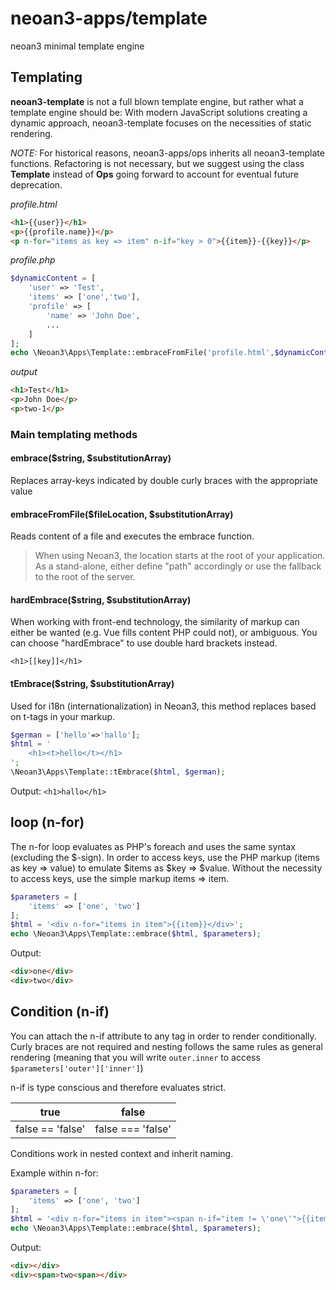 # neoan3-apps/template
neoan3 minimal template engine

## Templating
**neoan3-template** is not a full blown template engine, but rather what a template engine should be: 
With modern JavaScript solutions creating a dynamic approach, neoan3-template focuses on the necessities of static rendering. 

_NOTE:_ For historical reasons, neoan3-apps/ops inherits all neoan3-template functions.
Refactoring is not necessary, but we suggest using the class **Template** instead of **Ops**
going forward to account for eventual future deprecation.

_profile.html_
```HTML
<h1>{{user}}</h1>
<p>{{profile.name}}</p>
<p n-for="items as key => item" n-if="key > 0">{{item}}-{{key}}</p>

```
_profile.php_
```PHP
$dynamicContent = [
    'user' => 'Test',
    'items' => ['one','two'],
    'profile' => [
        'name' => 'John Doe',
        ...
    ]
];
echo \Neoan3\Apps\Template::embraceFromFile('profile.html',$dynamicContent);
```
_output_
```HTML
<h1>Test</h1>
<p>John Doe</p>
<p>two-1</p>
```

### Main templating methods
#### embrace($string, $substitutionArray)
Replaces array-keys indicated by double curly braces with the appropriate value
#### embraceFromFile($fileLocation, $substitutionArray)
Reads content of a file and executes the embrace function.
>When using Neoan3, the location starts at the root of your application. As a stand-alone, either define "path" accordingly or use the fallback to the root of the server.

#### hardEmbrace($string, $substitutionArray)
When working with front-end technology, the similarity of markup can either be wanted (e.g. Vue fills content PHP could not), or ambiguous.
You can choose "hardEmbrace" to use double hard brackets instead.

`<h1>[[key]]</h1>`
#### tEmbrace($string, $substitutionArray)
Used for i18n (internationalization) in Neoan3, this method replaces based on t-tags in your markup.
```PHP
$german = ['hello'=>'hallo'];
$html = '
    <h1><t>hello</t></h1>
';
\Neoan3\Apps\Template::tEmbrace($html, $german);
```
Output:
`<h1>hallo</h1>`

## loop (n-for)

The n-for loop evaluates as PHP's foreach and uses the same syntax (excluding the $-sign).
In order to access keys, use the PHP markup (items as key => value) to emulate $items as $key => $value.
Without the necessity to access keys, use the simple markup items => item.
```PHP
$parameters = [
    'items' => ['one', 'two']
];
$html = '<div n-for="items in item">{{item}}</div>';
echo \Neoan3\Apps\Template::embrace($html, $parameters);
```
Output:
```html
<div>one</div>
<div>two</div>

```


## Condition (n-if)

You can attach the n-if attribute to any tag in order to render conditionally. 
Curly braces are not required and nesting follows the same rules as general rendering 
(meaning that you will write `outer.inner` to access `$parameters['outer']['inner']`)

n-if is type conscious and therefore evaluates strict.

| true | false |
| --- | --- |
| false == 'false' | false === 'false' |

Conditions work in nested context and inherit naming. 

Example within n-for:
```php
$parameters = [
    'items' => ['one', 'two']
];
$html = '<div n-for="items in item"><span n-if="item != \'one\'">{{item}}</span></div>';
echo \Neoan3\Apps\Template::embrace($html, $parameters);

```
Output:

```html
<div></div>
<div><span>two<span></div>

```